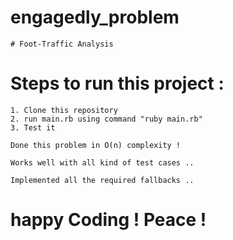 # engagedly_problem
  
	# Foot-Traffic Analysis

# Steps to run this project :

	1. Clone this repository 
	2. run main.rb using command "ruby main.rb"
	3. Test it

	Done this problem in O(n) complexity !

	Works well with all kind of test cases .. 

	Implemented all the required fallbacks ..

	
# happy Coding ! Peace !

 
